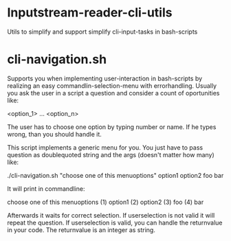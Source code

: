 # Inputstream-reader-cli-utils 

Utils to simplify and support simplify cli-input-tasks in bash-scripts

# cli-navigation.sh
Supports you when implementing user-interaction in bash-scripts by realizing an easy commandlin-selection-menu with errorhandling.
Usually you ask the user in a script a question and consider a count of oportunities like:

<question> <option_1> ... <option_n>

The user has to choose one option by typing number or name. If he types wrong, than you should handle it.

This script implements a generic menu for you. You just have to pass question as doublequoted string and the args (doesn't matter how many) like:

./cli-navigation.sh "choose one of this menuoptions" option1 option2 foo bar 

It will print in commandline:

choose one of this menuoptions
(1) option1
(2) option2
(3) foo
(4) bar

Afterwards it waits for correct selection. If userselection is not valid it will repeat the question. If userselection is valid, you can handle the returnvalue in your code. The returnvalue is an integer as string.

 
